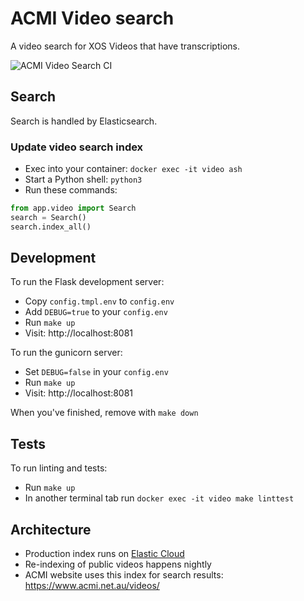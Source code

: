# ACMI Video search

A video search for XOS Videos that have transcriptions.

![ACMI Video Search CI](https://github.com/ACMILabs/video-search/workflows/ACMI%20Video%20Search%20CI/badge.svg)

## Search

Search is handled by Elasticsearch.

### Update video search index

* Exec into your container: `docker exec -it video ash`
* Start a Python shell: `python3`
* Run these commands:

```python
from app.video import Search
search = Search()
search.index_all()
```

## Development

To run the Flask development server:

* Copy `config.tmpl.env` to `config.env`
* Add `DEBUG=true` to your `config.env`
* Run `make up`
* Visit: http://localhost:8081

To run the gunicorn server:

* Set `DEBUG=false` in your `config.env`
* Run `make up`
* Visit: http://localhost:8081

When you've finished, remove with `make down`

## Tests

To run linting and tests:

* Run `make up`
* In another terminal tab run `docker exec -it video make linttest`

## Architecture

* Production index runs on [Elastic Cloud](https://www.elastic.co/cloud)
* Re-indexing of public videos happens nightly
* ACMI website uses this index for search results: https://www.acmi.net.au/videos/
